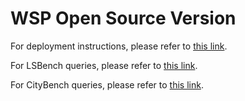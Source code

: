 # WSP Open Source Version

For deployment instructions, please refer to [this link](https://github.com/DistributedRSP/WSP/blob/streaming/DEPLOY.md).

For LSBench queries, please refer to [this link](https://github.com/DistributedRSP/WSP/blob/streaming/tools/continuous%20query/lsbench/LSBench.md).

For CityBench queries, please refer to [this link](https://github.com/DistributedRSP/WSP/blob/streaming/tools/continuous%20query/citybench/CityBench.md).